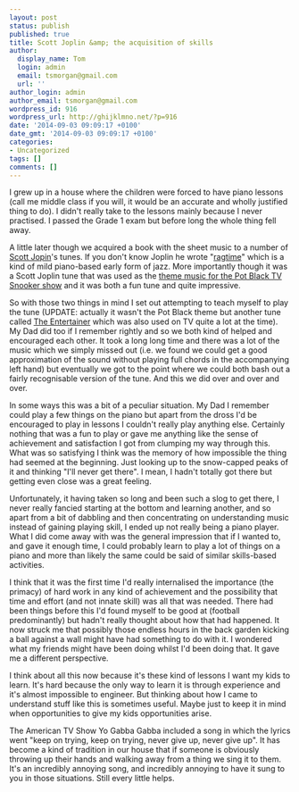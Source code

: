 ```yaml
---
layout: post
status: publish
published: true
title: Scott Joplin &amp; the acquisition of skills
author:
  display_name: Tom
  login: admin
  email: tsmorgan@gmail.com
  url: ''
author_login: admin
author_email: tsmorgan@gmail.com
wordpress_id: 916
wordpress_url: http://ghijklmno.net/?p=916
date: '2014-09-03 09:09:17 +0100'
date_gmt: '2014-09-03 09:09:17 +0100'
categories:
- Uncategorized
tags: []
comments: []
---
```

<p>I grew up in a house where the children were forced to have piano lessons (call me middle class if you will, it would be an accurate and wholly justified thing to do). I didn't really take to the lessons mainly because I never practised. I passed the Grade 1 exam but before long the whole thing fell away.</p>
<!--more-->
<p>A little later though we acquired a book with the sheet music to a number of <a href="http://en.wikipedia.org/wiki/Scott_Joplin">Scott Jopin</a>'s tunes. If you don't know Joplin he wrote "<a href="http://en.wikipedia.org/wiki/Classic_rag">ragtime</a>" which is a kind of mild piano-based early form of jazz. More importantly though it was a Scott Joplin tune that was used as the <a href="https://www.youtube.com/watch?v=-nXUPHR17FI">theme music for the Pot Black TV Snooker show</a> and it was both a fun tune and quite impressive.</p>

<p>So with those two things in mind I set out attempting to teach myself to play the tune (UPDATE: actually it wasn't the Pot Black theme but another tune called <a href="https://www.youtube.com/watch?v=KCToGv-lO7c">The Entertainer</a> which was also used on TV quite a lot at the time). My Dad did too if I remember rightly and so we both kind of helped and encouraged each other. It took a long long time and there was a lot of the music which we simply missed out (i.e. we found we could get a good approximation of the sound without playing full chords in the accompanying left hand) but eventually we got to the point where we could both bash out a fairly recognisable version of the tune. And this we did over and over and over.</p>

<p>In some ways this was a bit of a peculiar situation. My Dad I remember could play a few things on the piano but apart from the dross I'd be encouraged to play in lessons I couldn't really play anything else. Certainly nothing that was a fun to play or gave me anything like the sense of achievement and satisfaction I got from clumping my way through this. What was so satisfying I think was the memory of how impossible the thing had seemed at the beginning. Just looking up to the snow-capped peaks of it and thinking "I'll never get there". I mean, I hadn't totally got there but getting even close was a great feeling.</p>

<p>Unfortunately, it having taken so long and been such a slog to get there, I never really fancied starting at the bottom and learning another, and so apart from a bit of dabbling and then concentrating on understanding music instead of gaining playing skill, I ended up not really being a piano player. What I did come away with was the general impression that if I wanted to, and gave it enough time, I could probably learn to play a lot of things on a piano and more than likely the same could be said of similar skills-based activities.</p>

<p>I think that it was the first time I'd really internalised the importance (the primacy) of hard work in any kind of achievement and the possibility that time and effort (and not innate skill) was all that was needed. There had been things before this I'd found myself to be good at (football predominantly) but hadn't really thought about how that had happened. It now struck me that possibly those endless hours in the back garden kicking a ball against a wall might have had something to do with it. I wondered what my friends might have been doing whilst I'd been doing that. It gave me a different perspective.</p>

<p>I think about all this now because it's these kind of lessons I want my kids to learn. It's hard because the only way to learn it is through experience and it's almost impossible to engineer. But thinking about how I came to understand stuff like this is sometimes useful. Maybe just to keep it in mind when opportunities to give my kids opportunities arise.</p>

<p>The American TV Show Yo Gabba Gabba included a song in which the lyrics went "keep on trying, keep on trying, never give up, never give up". It has become a kind of tradition in our house that if someone is obviously throwing up their hands and walking away from a thing we sing it to them. It's an incredibly annoying song, and incredibly annoying to have it sung to you in those situations. Still every little helps.</p>

